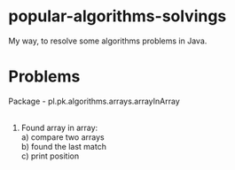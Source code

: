 # popular-algorithms-solvings
My way, to resolve some algorithms problems in Java.

# Problems

Package - pl.pk.algorithms.arrays.arrayInArray
<BR><BR>
1. Found array in array:<BR>
  a) compare two arrays<BR>
  b) found the last match<BR>
  c) print position
